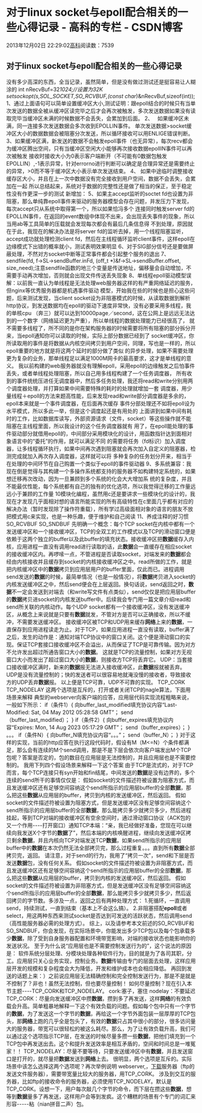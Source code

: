 
# 对于linux socket与epoll配合相关的一些心得记录 - 高科的专栏 - CSDN博客

2013年12月02日 22:29:02[高科](https://me.csdn.net/pbymw8iwm)阅读数：7539


## 对于linux socket与epoll配合相关的一些心得记录
没有多少高深的东西，全当记录，虽然简单，但是没有做过测试还是挺容易让人糊涂的
int nRecvBuf=32*1024;//设置为32K
setsockopt(s,SOL_SOCKET,SO_RCVBUF,(const char*)&nRecvBuf,sizeof(int));
1、通过上面语句可以简单设置缓冲区大小,测试证明：跟epoll结合的时候只有当单次发送的数据全被从缓冲区读完毕之后才会再次被触发，多次发送数据如果没有读取完毕当缓冲区未满的时候数据不会丢失，会累加到后面。
2、   如果缓冲区未满，同一连接多次发送数据会多次收到EPOLLIN事件。
单次发送数据>socket缓冲区大小的数据数据会被阻塞分次发送，所以循环接收可以用ENLIGE错误判断。
3、如果缓冲区满，新发送的数据不会触发epoll事件（也无异常），每次recv都会为缓冲区腾出空间，只有当缓冲区空闲大小能够再次接收数据epollIN事件可以再次被触发
接收时接收大小为0表示客户端断开（不可能有0数据包触发EPOLLIN）,-1表示异常，针对errorno进行判断可以确定是合理异常还是需要终止的异常，>0而不等于缓冲区大小表示单次发送结束。
4、 如果中途临时调整接收缓存区大小，并且在上一次中数据没有完全接收到用户空间，数据不会丢失，会累加在一起
所以总结起来，系统对于数据的完整性还是做了相当的保正，至于稳定性没有作更深一步的测试
新增加：
5、如果主accept监听的soctet
fd也设置为非阻塞，那么单纯靠epoll事件来驱动的服务器模型会存在问题，并发压力下发现，每次accept只从系统中取得第一个，所以如果恰冯多个
连接同时触发server
fd的EPOLLIN事件，在返回的event数组中体现不出来，会出现丢失事件的现象，所以当用ab等工具简单的压载就会发现每次都会有最后几条信息得
不到处理，原因就在于此，我现在的解决办法是将server fd的监听去掉，用一个线程阻塞监听，accept成功就处理检测client
fd，然后在主线程循环监听client事件，这样epoll在边缘模式下出错的概率就小，测试表明效果明显
6、对于SIG部分信号还是要做屏蔽处理，不然对方socket中断等正常事件都会引起整个服务的退出
7、sendfile(fd, f->SL->sendBuffer.inFd, (off_t
*)&f->SL->sendBuffer.offset,
size_need);注意sendfile函数的地三个变量是传送地址，偏移量会自动增加，不需要手动再次增加，否则就会出现文件传送丢失现象
8、单线程epoll驱动模型误解：以前我一直认为单线程是无法处理web服务器这样的有严重网络延迟的服务，但nginx等优秀服务器都是机遇事件驱动
模型，开始我在些的时候也是担心这些问题，后来测试发现，当client
socket设为非阻塞模式的时候，从读取数据到解析http协议，到发送数据均在epoll的驱动下速度非常快，没有必要采用多线程，我的单核cpu
（奔三）就可以达到10000page／second，这在公网上是远远无法达到的一个数字（网络延迟更为严重），所以单线程的数据处理能力已经很高了，
就不需要多线程了，所不同的是你在架构服务器的时候需要将所有阻塞的部分拆分开来，当epoll通知你可以读取的时候，实际上部分数据已经到了
socket缓冲区，你所读取用的事件是将数据从内核空间拷贝到用户空间，同理，写也是一样的，所以epoll重要的地方就是将这两个延时的部分做了类似
的异步处理，如果不需要处理更为复杂的业务，那单线程足以满足1000M网卡的最高要求，这才是单线程的意义。
我以前构建的web服务器就没有理解epoll，采用epoll的边缘触发之后怕事件丢失，或者单线程处理阻塞，所以自己用多线程构建了一个任务调度器，
所有收到的事件统统压进任无调度器中，然后多任务处理，我还将read和write分别用两个调度器处理，并打算如果中间需要特殊的耗时的处理就增加一套
调度器，用少量线程＋epoll的方法来题高性能，后来发现read和write部分调度器是多余的，epoll本来就是一个事件调度器，在后面再次缓存
事件分部处理还不如将epoll设为水平模式，所以多此一举，但是这个调度起还是有用处的
上面讲到如果中间有耗时的工作，比如数据库读写，外部资源请求（文件，socket）等这些操作就不能阻塞在主线程里面，所以我设计的这个任务调度器就有
用了，在epoll能处理的事件驱动部分就借用epoll的，中间部分采用模块化的设计，用函数指针达到面相对象语言中的“委托”的作用，就可以满足不同
的需要将任务（fd标识）加入调度器，让多线程循环执行，如果中间再次遇到阻塞就会再次加入自定义的阻塞器，检测完成就加入再次存入调度器，这样就可以将
多种复杂的任务划分开来，相当于在处理的中间环节在自己购置一个类似于epoll的事件驱动器
9、多系统兼容：我现在倒是觉得与其构建一个多操作系统都支持的服务器不如构建特定系统的，如果想迁移再次改动，因为一旦兼顾到多个系统的化会大大增加系
统的复杂度，并且不能最优性能，每个系统都有自己的独有的优化选项，所以我觉得迁移的工作量远远小于兼顾的工作量
10模块化编程，虽然用c还是要讲求一些模块化的设计的，我现在才发现几乎面相对想的语言所能实现的所有高级特性在c里面几乎都有对应的解决办法（暂时发现除了操作符重载），所有学过高级面相对象的语言的朋友不放把模式用c来实现，也是一种乐趣，便于维护和自己阅读
11、养成注释的好习惯
SO_RCVBUF SO_SNDBUF
先明确一个概念：每个TCP socket在内核中都有一个发送缓冲区和一个接收缓冲区，TCP的全双工的工作模式以及TCP的滑动窗口便是依赖于这两个独立的buffer以及此buffer的填充状态。接收缓冲区把**数据**缓存入内核，应用进程一直没有调用read进行读取的话，此**数据**会一直缓存在相应socket的接收缓冲区内。再啰嗦一点，不管进程是否读取socket，对端发来的**数据**都会经由内核接收并且缓存到socket的内核接收缓冲区之中。read所做的工作，就是把内核缓冲区中的**数据**拷贝到应用层用户的buffer里面，仅此而已。进程调用send发送的**数据**的时候，最简单情况（也是一般情况），将**数据**拷贝进入socket的内核发送缓冲区之中，然后send便会在上层返回。换句话说，send返回之时，**数据**不一定会发送到对端去（和write写文件有点类似），send仅仅是把应用层buffer的**数据**拷贝进socket的内核发送buffer中。后续我会专门用一篇文章介绍read和send所关联的内核动作。每个UDP
 socket都有一个接收缓冲区，没有发送缓冲区，从概念上来说就是只要有**数据**就发，不管对方是否可以正确接收，所以不缓冲，不需要发送缓冲区。
接收缓冲区被TCP和UDP用来缓存**网络**上来的**数据**，一直保存到应用进程读走为止。对于TCP，如果应用进程一直没有读取，buffer满了之后，发生的动作是：通知对端TCP协议中的窗口关闭。这个便是滑动窗口的实现。保证TCP套接口接收缓冲区不会溢出，从而保证了TCP是可靠传输。因为对方不允许发出超过所通告窗口大小的**数据**。
 这就是TCP的流量控制，如果对方无视窗口大小而发出了超过窗口大小的**数据**，则接收方TCP将丢弃它。 UDP：当套接口接收缓冲区满时，新来的**数据**报无法进入接收缓冲区，此**数据**报就被丢弃。UDP是没有流量控制的；快的发送者可以很容易地就淹没慢的接收者，导致接收方的UDP丢弃**数据**报。
以上便是TCP可靠，UDP不可靠的实现。
TCP_CORK TCP_NODELAY
这两个选项是互斥的，打开或者关闭TCP的nagle算法，下面用场景来解释
典型的webserver向客户端的应答，应用层代码实现流程粗略来说，一般如下所示：
if（条件1）{
向buffer_last_modified填充协议内容“Last-Modified: Sat, 04 May 2012 05:28:58 GMT”；
send（buffer_last_modified）；
}
if（条件2）{
向buffer_expires填充协议内容“Expires: Mon, 14 Aug 2023 05:17:29 GMT”；
send（buffer_expires）；
}
。。。
if（条件N）{
向buffer_N填充协议内容“。。。”；
send（buffer_N）；
}
对于这样的实现，当前的http应答在执行这段代码时，假设有M（M<=N）个条件都满足，那么会有连续的M个send调用，那是不是下层会依次向客户端发出M个TCP包呢？答案是否定的，包的数目在应用层是无法控制的，并且应用层也是不需要控制的。
我用下列四个假设场景来解释一下这个答案
由于TCP是流式的，对于TCP而言，每个TCP连接只有syn开始和fin结尾，中间发送的**数据**是没有边界的，多个连续的send所干的事情仅仅是：
假如socket的文件描述符被设置为阻塞方式，而且发送缓冲区还有足够空间容纳这个send所指示的应用层buffer的全部**数据**，那么把这些**数据**从应用层的buffer，拷贝到内核的发送缓冲区，然后返回。
假如socket的文件描述符被设置为阻塞方式，但是发送缓冲区没有足够空间容纳这个send所指示的应用层buffer的全部**数据**，那么能拷贝多少就拷贝多少，然后进程挂起，等到TCP对端的接收缓冲区有空余空间时，通过滑动窗口协议（ACK包的又一个作用----打开窗口）通知TCP本端：“亲，我已经做好准备，您现在可以继续向我发送X个字节的**数据**了”，然后本端的内核唤醒进程，继续向发送缓冲区拷贝剩余**数据**，并且内核向TCP对端发送TCP**数据**，如果send所指示的应用层buffer中的**数据**在本次仍然无法全部拷贝完，那么过程重复。。。直到所有**数据**全部拷贝完，返回。
请注意，对于send的行为，我用了“拷贝一次”，send和下层是否发送**数据**包，没有任何关系。
假如socket的文件描述符被设置为非阻塞方式，而且发送缓冲区还有足够空间容纳这个send所指示的应用层buffer的全部**数据**，那么把这些**数据**从应用层的buffer，拷贝到内核的发送缓冲区，然后返回。
假如socket的文件描述符被设置为非阻塞方式，但是发送缓冲区没有足够空间容纳这个send所指示的应用层buffer的全部**数据**，那么能拷贝多少就拷贝多少，然后返回拷贝的字节数。多涉及一点，返回之后有两种处理方式：
1.死循环，一直调用send，持续测试，一直到结束（基本上不会这么搞）。
2.非阻塞搭配**epoll**或者select，用这两种东西来测试socket是否达到可发送的活跃状态，然后调用send（高性能服务器必需的处理方式）。
综上，以及请参考本文前述的SO_RCVBUF和SO_SNDBUF，你会发现，在实际场景中，你能发出多少TCP包以及每个包承载多少**数据**，除了受到自身服务器配置和环境带宽影响，对端的接收状态也能影响你的发送状况。
至于为什么说“应用层也是不需要控制发送行为的”，这个说法的原因是：
软件系统分层处理、分模块处理各种软件行为，目的就是为了各司其职，分工。应用层只关心业务实现，控制业务。**数据**传输由专门的层面去处理，这样应用层开发的规模和复杂程度会大为降低，开发和维护成本也会相应降低。
再回到发送的话题上来：）之前说应用层无法精确控制和完全控制发送行为，那是不是就是不控制了？非也！虽然无法控制，但也要尽量控制！
如何尽量控制？现在引入本节主题----TCP_CORK和TCP_NODELAY。
cork:塞子，塞住
nodelay：不要延迟
TCP_CORK：尽量向发送缓冲区中攒**数据**，攒到多了再发送，这样**网络**的有效负载会升高。简单粗暴地解释一下这个有效负载的问题。假如每个包中只有一个字节的**数据**，为了发送这一个字节的**数据**，再给这一个字节外面包装一层厚厚的TCP包头，那**网络**上跑的几乎全是包头了，有效的**数据**只占其中很小的部分，很多访问量大的服务器，带宽可以很轻松的被这么耗尽。那么，为了让有效负载升高，我们可以通过这个选项指示TCP层，在发送的时候尽量多攒一些**数据**，把他们填充到一个TCP包中再发送出去。这个和提升发送效率是相互矛盾的，空间和时间总是一堆冤家！！
TCP_NODELAY：尽量不要等待，只要发送缓冲区中有**数据**，并且发送窗口是打开的，就尽量把**数据**发送到**网络**上去。
很明显，两个选项是互斥的。实际场景中该怎么选择这两个选项呢？再次举例说明
webserver,，[下载](http://www.2cto.com/soft)服务器（ftp的发送文件服务器），需要带宽量比较大的服务器，用TCP_CORK。
涉及到交互的服务器，比如ftp的接收命令的服务器，必须使用TCP_NODELAY。默认是TCP_CORK。设想一下，用户每次敲几个字节的命令，而下层在攒这些**数据**，想等到**数据**量多了再发送，这样用户会等到发疯。这个糟糕的场景有个专门的词汇来形容-----粘（nian拼音二声）包。


